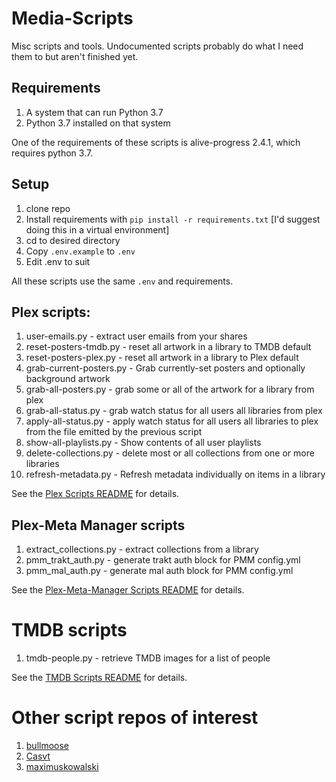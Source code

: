 # Media-Scripts

Misc scripts and tools. Undocumented scripts probably do what I need them to but aren't finished yet.

## Requirements

1. A system that can run Python 3.7
1. Python 3.7 installed on that system

One of the requirements of these scripts is alive-progress 2.4.1, which requires python 3.7.

## Setup

1. clone repo
1. Install requirements with `pip install -r requirements.txt` [I'd suggest doing this in a virtual environment]
1. cd to desired directory
1. Copy `.env.example` to `.env`
1. Edit .env to suit

All these scripts use the same `.env` and requirements.

## Plex scripts:

 1. user-emails.py - extract user emails from your shares
 2. reset-posters-tmdb.py - reset all artwork in a library to TMDB default
 3. reset-posters-plex.py - reset all artwork in a library to Plex default
 4. grab-current-posters.py - Grab currently-set posters and optionally background artwork
 5. grab-all-posters.py - grab some or all of the artwork for a library from plex
 6. grab-all-status.py - grab watch status for all users all libraries from plex
 7. apply-all-status.py - apply watch status for all users all libraries to plex from the file emitted by the previous script
 8. show-all-playlists.py - Show contents of all user playlists
 9. delete-collections.py - delete most or all collections from one or more libraries
10. refresh-metadata.py - Refresh metadata individually on items in a library

See the [Plex Scripts README](Plex/README.md) for details.

## Plex-Meta Manager scripts

1. extract_collections.py - extract collections from a library
2. pmm_trakt_auth.py - generate trakt auth block for PMM config.yml
3. pmm_mal_auth.py - generate mal auth block for PMM config.yml

See the [Plex-Meta-Manager Scripts README](Plex-Meta-Manager/README.md) for details.

# TMDB scripts

1. tmdb-people.py - retrieve TMDB images for a list of people

See the [TMDB Scripts README](TMDB/README.md) for details.

# Other script repos of interest

1. [bullmoose](https://github.com/bullmoose20/Plex-Stuff)
2. [Casvt](https://github.com/Casvt/Plex-scripts)
3. [maximuskowalski](https://github.com/maximuskowalski/maxmisc)
